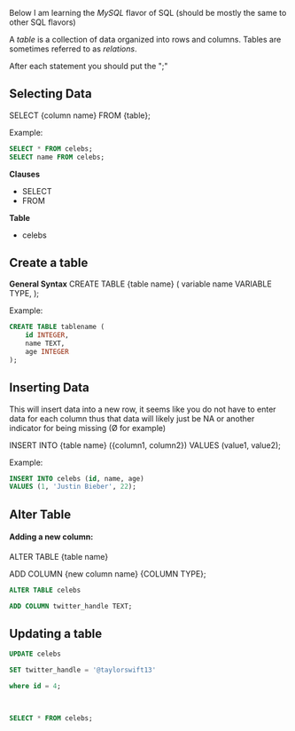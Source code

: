 ---
---

Below I am learning the *MySQL* flavor of SQL (should be mostly the same to other SQL flavors)

A *table* is a collection of data organized into rows and columns. Tables are sometimes referred to as *relations*.

After each statement you should put the ";"

## Selecting Data

SELECT {column name} FROM {table};

Example:

````SQL
SELECT * FROM celebs;
SELECT name FROM celebs;
````

**Clauses**

* SELECT
* FROM

**Table**

* celebs

## Create a table

**General Syntax**
CREATE TABLE {table name} (
variable name VARIABLE TYPE,
);

Example:

````SQL
CREATE TABLE tablename (
	id INTEGER,
	name TEXT,
	age INTEGER
);
````

## Inserting Data

This will insert data into a new row, it seems like you do not have to enter data for each column thus that data will likely just be NA or another indicator for being missing (Ø for example)

INSERT INTO {table name} ({column1, column2})
VALUES (value1, value2);

Example:

````SQL
INSERT INTO celebs (id, name, age)  
VALUES (1, 'Justin Bieber', 22);
````

## Alter Table

#### Adding a new column:

ALTER TABLE {table name}

ADD COLUMN {new column name} {COLUMN TYPE};

````SQL
ALTER TABLE celebs

ADD COLUMN twitter_handle TEXT;
````

## Updating a table

````SQL
UPDATE celebs

SET twitter_handle = '@taylorswift13'

where id = 4;

  

SELECT * FROM celebs;
````
